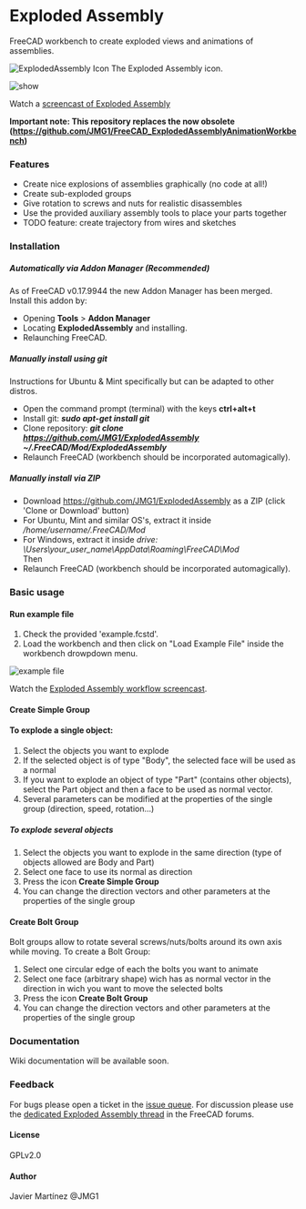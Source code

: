 # Exploded Assembly
FreeCAD workbench to create exploded views and animations of assemblies.

![ExplodedAssembly Icon](https://cloud.githubusercontent.com/assets/4140247/26527312/3388059a-435f-11e7-8317-10e041f18d35.PNG) The Exploded Assembly icon. 

![show](https://cloud.githubusercontent.com/assets/4140247/26527729/1cde4544-4368-11e7-9c85-03f974680ad8.PNG)

Watch a [screencast of Exploded Assembly](https://www.youtube.com/watch?v=lzYR7I2h7KQ)

**Important note: This repository replaces the now obsolete (https://github.com/JMG1/FreeCAD_ExplodedAssemblyAnimationWorkbench)**

### Features
* Create nice explosions of assemblies graphically (no code at all!)   
* Create sub-exploded groups   
* Give rotation to screws and nuts for realistic disassembles   
* Use the provided auxiliary assembly tools to place your parts together   
* TODO feature: create trajectory from wires and sketches   

### Installation
##### Automatically via Addon Manager (Recommended)
As of FreeCAD v0.17.9944 the new Addon Manager has been merged. Install this addon by:   
- Opening **Tools** > **Addon Manager** 
- Locating **ExplodedAssembly** and installing.  
- Relaunching FreeCAD.   

##### Manually install using git
Instructions for Ubuntu & Mint specifically but can be adapted to other distros. 
- Open the command prompt (terminal) with the keys **ctrl+alt+t**   
- Install git:  ***sudo apt-get install git***   
- Clone repository:  ***git clone https://github.com/JMG1/ExplodedAssembly ~/.FreeCAD/Mod/ExplodedAssembly***   
- Relaunch FreeCAD (workbench should be incorporated automagically).  

##### Manually install via ZIP
- Download https://github.com/JMG1/ExplodedAssembly as a ZIP (click 'Clone or Download' button)   
- For Ubuntu, Mint and similar OS's, extract it inside */home/username/.FreeCAD/Mod*   
- For Windows, extract it inside *drive: \Users\your_user_name\AppData\Roaming\FreeCAD\Mod*   
Then  
- Relaunch FreeCAD (workbench should be incorporated automagically).

### Basic usage

#### Run example file
1. Check the provided 'example.fcstd'.  
2. Load the workbench and then click on "Load Example File" inside the workbench drowpdown menu.

![example file](https://cloud.githubusercontent.com/assets/4140247/26527781/1ea3f7ba-4369-11e7-90cb-2c85a09e878f.PNG)

Watch the [Exploded Assembly workflow screencast](https://www.youtube.com/watch?v=t72qdG772Q8&feature=youtu.be). 

#### Create Simple Group
#### To explode a single object:
1. Select the objects you want to explode
2. If the selected object is of type "Body", the selected face will be used as a normal 
3. If you want to explode an object of type "Part" (contains other objects), select the Part object and then a face to be used as normal vector.
4. Several parameters can be modified at the properties of the single group (direction, speed, rotation...)

##### To explode several objects 
1. Select the objects you want to explode  in the same direction (type of objects allowed are Body and Part)
2. Select one face to use its normal as direction
3. Press the icon **Create Simple Group**
4. You can change the direction vectors and other parameters at the properties of the single group

#### Create Bolt Group
Bolt groups allow to rotate several screws/nuts/bolts around its own axis while moving. To create a Bolt Group:
1. Select one circular edge of each the bolts you want to animate
2. Select one face (arbitrary shape) wich has as normal vector in the direction in wich you want to move the selected bolts
3. Press the icon **Create Bolt Group**
4. You can change the direction vectors and other parameters at the properties of the single group


### Documentation
Wiki documentation will be available soon.
  
### Feedback 
For bugs please open a ticket in the [issue queue](https://github.com/JMG1/ExplodedAssembly/issues). For discussion please use the [dedicated Exploded Assembly thread](https://forum.freecadweb.org/viewtopic.php?f=24&t=9028) in the FreeCAD forums.

#### License 
GPLv2.0

#### Author
Javier Martínez @JMG1



